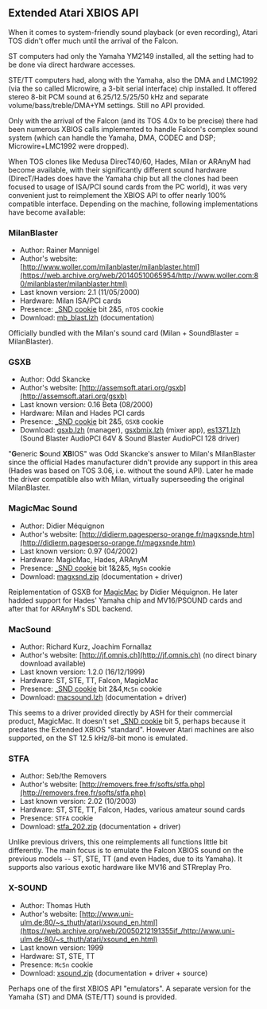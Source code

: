 ## Extended Atari XBIOS API

When it comes to system-friendly sound playback (or even recording), Atari TOS didn't offer much until the arrival of the Falcon.

ST computers had only the Yamaha YM2149 installed, all the setting had to be done via direct hardware accesses.

STE/TT computers had, along with the Yamaha, also the DMA and LMC1992 (via the so called Microwire, a 3-bit serial interface) chip installed. It offered stereo 8-bit PCM sound at 6.25/12.5/25/50 kHz and separate volume/bass/treble/DMA+YM settings. Still no API provided.

Only with the arrival of the Falcon (and its TOS 4.0x to be precise) there had been numerous XBIOS calls implemented to handle Falcon's complex sound system (which can handle the Yamaha, DMA, CODEC and DSP; Microwire+LMC1992 were dropped).

When TOS clones like Medusa DirecT40/60, Hades, Milan or ARAnyM had become available, with their significantly different sound hardware (DirecT/Hades does have the Yamaha chip but all the clones had been focused to usage of ISA/PCI sound cards from the PC world), it was very convenient just to reimplement the XBIOS API to offer nearly 100% compatible interface. Depending on the machine, following implementations have become available:

### MilanBlaster
- Author: Rainer Mannigel
- Author's website: [http://www.woller.com/milanblaster/milanblaster.html](https://web.archive.org/web/20140510065954/http://www.woller.com:80/milanblaster/milanblaster.html)
- Last known version: 2.1 (11/05/2000)
- Hardware: Milan ISA/PCI cards
- Presence: [\_SND cookie](http://toshyp.atari.org/en/003007.html#Cookie_2C_20_SND) bit 2&5, `nTOS` cookie
- Download: [mb_blast.lzh](files/mb_blast.lzh) (documentation)

Officially bundled with the Milan's sound card (Milan + SoundBlaster = MilanBlaster).

### GSXB
- Author: Odd Skancke
- Author's website: [http://assemsoft.atari.org/gsxb](http://assemsoft.atari.org/gsxb)
- Last known version: 0.16 Beta (08/2000)
- Hardware: Milan and Hades PCI cards
- Presence: [\_SND cookie](http://toshyp.atari.org/en/003007.html#Cookie_2C_20_SND) bit 2&5, `GSXB` cookie
- Download: [gsxb.lzh](files/gsxb/gsxb.lzh) (manager), [gsxbmix.lzh](files/gsxb/gsxbmix.lzh) (mixer app), [es1371.lzh](files/gsxb/es1371.lzh) (Sound Blaster AudioPCI 64V & Sound Blaster AudioPCI 128 driver)

"**G**eneric **S**ound **XB**IOS" was Odd Skancke's answer to Milan's MilanBlaster since the official Hades manufacturer didn't provide any support in this area (Hades was based on TOS 3.06, i.e. without the sound API). Later he made the driver compatible also with Milan, virtually superseeding the original MilanBlaster.

### MagicMac Sound
- Author: Didier Méquignon
- Author's website: [http://didierm.pagesperso-orange.fr/magxsnde.htm](http://didierm.pagesperso-orange.fr/magxsnde.htm)
- Last known version: 0.97 (04/2002)
- Hardware: MagicMac, Hades, ARAnyM
- Presence: [\_SND cookie](http://toshyp.atari.org/en/003007.html#Cookie_2C_20_SND) bit 1&2&5, `MgSn` cookie
- Download: [magxsnd.zip](files/magxsnd.zip) (documentation + driver)

Reiplementation of GSXB for [MagicMac](http://www.application-systems.de/magicmac) by Didier Méquignon. He later hadded support for Hades' Yamaha chip and MV16/PSOUND cards and after that for ARAnyM's SDL backend.

### MacSound
- Author: Richard Kurz, Joachim Fornallaz
- Author's website: [http://jf.omnis.ch](http://jf.omnis.ch) (no direct binary download available)
- Last known version: 1.2.0 (16/12/1999)
- Hardware: ST, STE, TT, Falcon, MagicMac
- Presence: [\_SND cookie](http://toshyp.atari.org/en/003007.html#Cookie_2C_20_SND) bit 2&4,`McSn` cookie
- Download: [macsound.lzh](files/macsound.lzh) (documentation + driver)

This seems to a driver provided directly by ASH for their commercial product, MagicMac. It doesn't set [\_SND cookie](http://toshyp.atari.org/en/003007.html#Cookie_2C_20_SND) bit 5, perhaps because it predates the Extended XBIOS "standard". However Atari machines are also supported, on the ST 12.5 kHz/8-bit mono is emulated.

### STFA
- Author: Seb/the Removers
- Author's website: [http://removers.free.fr/softs/stfa.php](http://removers.free.fr/softs/stfa.php)
- Last known version: 2.02 (10/2003)
- Hardware: ST, STE, TT, Falcon, Hades, various amateur sound cards
- Presence: `STFA` cookie
- Download: [stfa_202.zip](files/stfa_202.zip) (documentation + driver)

Unlike previous drivers, this one reimplements all functions little bit differently. The main focus is to emulate the Falcon XBIOS sound on the previous models -- ST, STE, TT (and even Hades, due to its Yamaha). It supports also various exotic hardware like MV16 and STRreplay Pro.

### X-SOUND
- Author: Thomas Huth
- Author's website: [http://www.uni-ulm.de:80/~s_thuth/atari/xsound_en.html](https://web.archive.org/web/20050212191355if_/http://www.uni-ulm.de:80/~s_thuth/atari/xsound_en.html)
- Last known version: 1999
- Hardware: ST, STE, TT
- Presence: `McSn` cookie
- Download: [xsound.zip](files/xsound.zip) (documentation + driver + source)

Perhaps one of the first XBIOS API "emulators". A separate version for the Yamaha (ST) and DMA (STE/TT) sound is provided.
